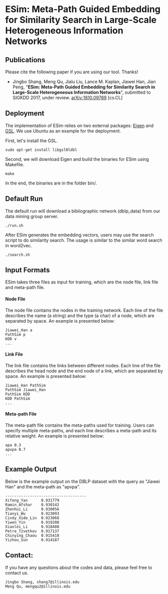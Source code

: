 # ESim: Meta-Path Guided Embedding for Similarity Search in Large-Scale Heterogeneous Information Networks

## Publications

Please cite the following paper if you are using our tool. Thanks!

*   Jingbo Shang, Meng Qu, Jialu Liu, Lance M. Kaplan, Jiawei Han, Jian Peng, "**ESim: Meta-Path Guided Embedding for Similarity Search in Large-Scale Heterogeneous Information Networks**", submitted to SIGKDD 2017, under review. [arXiv:1610.09769](https://arxiv.org/abs/1610.09769) [cs.CL]

## Deployment

The implementation of ESim relies on two external packages: [Eigen](http://eigen.tuxfamily.org/index.php?title=Main_Page) and [GSL](https://www.gnu.org/software/gsl/). We use Ubuntu as an example for the deployment.

First, let's install the GSL.
```
sudo apt-get install libgsl0ldbl
```
Second, we will download Eigen and build the binaries for ESim using Makefile.
```
make
```
In the end, the binaries are in the folder bin/.

## Default Run

The default run will download a bibliographic network (dblp_data) from our data mining group server.
```
./run.sh
```

After ESim generates the embedding vectors, users may use the search script to do similarity search. The usage is similar to the similar word search in word2vec.
```
./search.sh
```

## Input Formats
ESim takes three files as input for training, which are the node file, link file and meta-path file.
#### Node File
The node file contains the nodes in the training network. Each line of the file describes the name (a string) and the type (a char) of a node, which are separated by space. An example is presented below:
```
Jiawei_Han a
PathSim p
KDD v
...
```

#### Link File
The link file contains the links between different nodes. Each line of the file describes the head node and the end node of a link, which are separated by space. An example is presented below:
```
Jiawei_Han PathSim
PathSim Jiawei_Han
PathSim KDD
KDD PathSim
...
```

#### Meta-path File
The meta-path file contains the meta-paths used for training. Users can specify multiple meta-paths, and each line describes a meta-path and its relative weight. An example is presented below:
```
apa 0.3
apvpa 0.7
...
```

## Example Output
Below is the example output on the DBLP dataset with the query as "Jiawei Han" and the meta-path as "apvpa".
```
------------------------------------
Xifeng_Yan		0.931779
Ramin_Afshar	0.930142
Zhenhui_Li		0.930056
Tianyi_Wu		0.923093
Cindy_Xide_Lin	0.923068
Yiwen_Yin		0.919200
Xiaolei_Li		0.918408
Petre_Tzvetkov	0.917137
Chinying_Chaou	0.915410
Yizhou_Sun		0.914187
```

## Contact: 
If you have any questions about the codes and data, please feel free to contact us.
```
Jingbo Shang, shang7@illinois.edu
Meng Qu, mengqu2@illinois.edu
```

